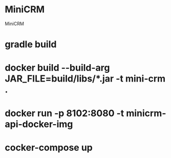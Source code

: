 # MiniCRM
MiniCRM

# gradle build
# docker build --build-arg JAR_FILE=build/libs/*.jar -t mini-crm .
# docker run -p 8102:8080 -t minicrm-api-docker-img
# cocker-compose up

